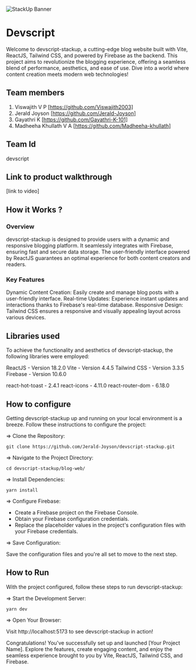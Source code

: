 ![StackUp Banner]([https://tinkerhub.frappe.cloud/files/stackup%20banner.jpeg])

# Devscript

Welcome to devscript-stackup, a cutting-edge blog website built with Vite, ReactJS, Tailwind CSS, and powered by Firebase as the backend. This project aims to revolutionize the blogging experience, offering a seamless blend of performance, aesthetics, and ease of use. Dive into a world where content creation meets modern web technologies!

## Team members

1. Viswajith V P [https://github.com/Viswajith2003]
2. Jerald Joyson [https://github.com/Jerald-Joyson]
3. Gayathri K [https://github.com/Gayathri-K-101]
4. Madheeha Khullath V A [https://github.com/Madheeha-khullath]

## Team Id

devscript

## Link to product walkthrough

[link to video]

## How it Works ?

### Overview

devscript-stackup is designed to provide users with a dynamic and responsive blogging platform. It seamlessly integrates with Firebase, ensuring fast and secure data storage. The user-friendly interface powered by ReactJS guarantees an optimal experience for both content creators and readers.

### Key Features

Dynamic Content Creation: Easily create and manage blog posts with a user-friendly interface.
Real-time Updates: Experience instant updates and interactions thanks to Firebase's real-time database.
Responsive Design: Tailwind CSS ensures a responsive and visually appealing layout across various devices.

## Libraries used

To achieve the functionality and aesthetics of devscript-stackup, the following libraries were employed:

ReactJS - Version 18.2.0
Vite - Version 4.4.5
Tailwind CSS - Version 3.3.5
Firebase - Version 10.6.0

react-hot-toast - 2.4.1
react-icons - 4.11.0
react-router-dom - 6.18.0

## How to configure

Getting devscript-stackup up and running on your local environment is a breeze. Follow these instructions to configure the project:

=> Clone the Repository:

    git clone https://github.com/Jerald-Joyson/devscript-stackup.git

=> Navigate to the Project Directory:

    cd devscript-stackup/blog-web/

=> Install Dependencies:

    yarn install

=> Configure Firebase:

- Create a Firebase project on the Firebase Console.
- Obtain your Firebase configuration credentials.
- Replace the placeholder values in the project's configuration files with your Firebase credentials.

=> Save Configuration:

Save the configuration files and you're all set to move to the next step.

## How to Run

With the project configured, follow these steps to run devscript-stackup:

=> Start the Development Server:

    yarn dev

=> Open Your Browser:

Visit http://localhost:5173 to see devscript-stackup in action!

Congratulations! You've successfully set up and launched [Your Project Name]. Explore the features, create engaging content, and enjoy the seamless experience brought to you by Vite, ReactJS, Tailwind CSS, and Firebase.
